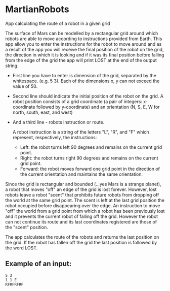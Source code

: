 # MartianRobots
App calculating the route of a robot in a given grid


The surface of Mars can be modelled by a rectangular grid around which robots are able to move according to instructions provided from Earth. 
This app allow you to enter the instructions for the robot to move around and as a result of the app you will receive the final position of the robot on the grid, the direction in which it is looking and if it was its final position before falling from the edge of the grid the app will print LOST at the end of the output string.

+ First line you have to enter is dimension of the grid, separated by the whitespace. (e.g. 5 3). Each of the dimensions x, y can not exceed the value of 50.

+ Second line should indicate the initial position of the robot on the grid. A robot position consists of a grid coordinate (a pair of integers: x-coordinate followed by y-coordinate) and an orientation (N, S, E, W for north, south, east, and west)

+ And a third line - robots instruction or route.

  A robot instruction is a string of the letters "L", "R", and "F" which represent, respectively, the instructions:

    *   Left: the robot turns left 90 degrees and remains on the current grid point.
    *   Right: the robot turns right 90 degrees and remains on the current grid point.
    *   Forward: the robot moves forward one grid point in the direction of the current orientation and maintains the same orientation.

Since the grid is rectangular and bounded (...yes Mars is a strange planet), a robot that moves "off" an edge of the grid is lost forever. However, lost robots leave a robot "scent" that prohibits future robots from dropping off the world at the same grid point. The scent is left at the last grid position the robot occupied before disappearing over the edge. An instruction to move "off" the world from a grid point from which a robot has been previously lost and it prevents the current robot of falling off the grid. However the robot can not continue its route and its last coordinates registered are those of the "scent" position.

The app calculates the route of the robots and returns the last position on the grid. If the robot has fallen off the grid the last position is followed by the word LOST.

## Example of an input:
```
5 3
1 1 E
RFRFRFRF
```




